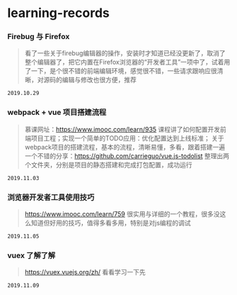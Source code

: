 # learning-records

### Firebug 与 Firefox

> 看了一些关于firebug编辑器的操作，安装时才知道已经没更新了，取消了整个编辑器了，把它内置在Firefox浏览器的“开发者工具”一项中了，试着用了一下，是个很不错的前端编辑环境，感觉很不错，一些请求跟响应很清晰，对源码的编辑与修改也很方便，推荐

```shall
2019.10.29
```

### webpack + vue 项目搭建流程

> 慕课网址：https://www.imooc.com/learn/935
> 课程讲了如何配置开发前端项目工程；实现一个简单的TODO应用：优化配置达到上线标准；
> 关于webpack项目的搭建流程，基本的流程，清晰易懂，多看，跟着搭建一遍
> 一个不错的分享：https://github.com/carrieguo/vue.js-todolist
> 整理出两个文件夹，分别是项目的静态搭建和完成打包配置，成功运行

```shall
2019.11.03
```

### 浏览器开发者工具使用技巧
> https://www.imooc.com/learn/759
> 很实用与详细的一个教程，很多没这么知道但好用的技巧，值得多看多用，特别是对js编程的调试

```shall
2019.11.05
```

### vuex 了解了解

> https://vuex.vuejs.org/zh/
> 看看学习一下先

```shall
2019.11.09
```
